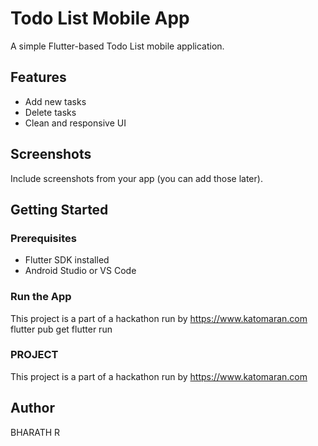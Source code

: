 # Todo List Mobile App

A simple Flutter-based Todo List mobile application.

## Features
- Add new tasks
- Delete tasks
- Clean and responsive UI

## Screenshots
Include screenshots from your app (you can add those later).

## Getting Started

### Prerequisites
- Flutter SDK installed
- Android Studio or VS Code

### Run the App
This project is a part of a hackathon run by https://www.katomaran.com 
flutter pub get
flutter run

### PROJECT
This project is a part of a hackathon run by https://www.katomaran.com 

## Author
BHARATH R

